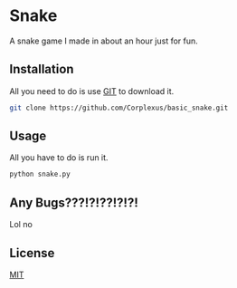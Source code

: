 # Snake

A snake game I made in about an hour just for fun.

## Installation

All you need to do is use [GIT](https://git-scm.com/) to download it.

```bash
git clone https://github.com/Corplexus/basic_snake.git
```

## Usage
All you have to do is run it.

```python
python snake.py
```

## Any Bugs???!?!??!?!?!

Lol no


## License
[MIT](https://choosealicense.com/licenses/mit/)
